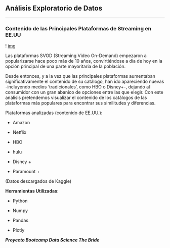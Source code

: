 ## **Análisis Exploratorio de Datos**

______________________________________________________________________________________________________________________________________

### Contenido de las Principales Plataformas de Streaming en EE.UU


! [img](https://raw.githubusercontent.com/LLR-Laura/EDA_Plataformas_Streaming/graficos/Plataformas_Streaming.png)

Las plataformas SVOD (Streaming Video On-Demand) empezaron a popularizarse hace poco más de 10 años, convirtiéndose a día de hoy en la opción principal de una parte mayoritaria de la población.

Desde entonces, y a la vez que las principales plataformas aumentaban significativamente el contenido de su catálogo, han ido apareciendo nuevas -incluyendo medios ‘tradicionales’, como HBO o Disney+-, dejando al consumidor con un gran abanico de opciones entre las que elegir. Con este análisis pretendemos visualizar el contenido de los catálogos de las plataformas más populares para encontrar sus similitudes y diferencias.

Plataformas analizadas (contenido de EE.UU.):

- Amazon

- Netflix

- HBO

- hulu

- Disney +

- Paramount +

(Datos descargados de Kaggle)

**Herramientas Utilizadas**:

- Python

- Numpy

- Pandas

- Plotly

***Proyecto Bootcamp Data Science The Bride***

